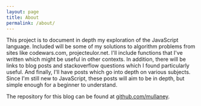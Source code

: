 ```yaml
---
layout: page
title: About
permalink: /about/
---
```


This project is to document in depth my exploration of the JavaScript language. Included will be some of my solutions to algorithm problems from sites like codewars.com, projecteulor.net. I'll include functions that I've written which might be useful in other contexts. In addition, there will be links to blog posts and stackoverflow questions which I found particularly useful. And finally, I'll have posts which go into depth on various subjects. Since I'm still new to JavaScript, these posts will aim to be in depth, but simple enough for a beginner to understand.

The repository for this blog can be found at [github.com/mullaney](https://github.com/mullaney/barista).